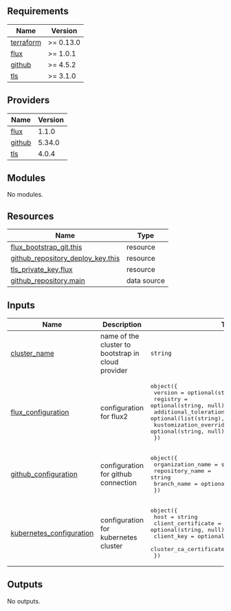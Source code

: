

<!-- BEGIN_TF_DOCS -->
## Requirements

| Name | Version |
|------|---------|
| <a name="requirement_terraform"></a> [terraform](#requirement\_terraform) | >= 0.13.0 |
| <a name="requirement_flux"></a> [flux](#requirement\_flux) | >= 1.0.1 |
| <a name="requirement_github"></a> [github](#requirement\_github) | >= 4.5.2 |
| <a name="requirement_tls"></a> [tls](#requirement\_tls) | >= 3.1.0 |

## Providers

| Name | Version |
|------|---------|
| <a name="provider_flux"></a> [flux](#provider\_flux) | 1.1.0 |
| <a name="provider_github"></a> [github](#provider\_github) | 5.34.0 |
| <a name="provider_tls"></a> [tls](#provider\_tls) | 4.0.4 |

## Modules

No modules.

## Resources

| Name | Type |
|------|------|
| [flux_bootstrap_git.this](https://registry.terraform.io/providers/fluxcd/flux/latest/docs/resources/bootstrap_git) | resource |
| [github_repository_deploy_key.this](https://registry.terraform.io/providers/integrations/github/latest/docs/resources/repository_deploy_key) | resource |
| [tls_private_key.flux](https://registry.terraform.io/providers/hashicorp/tls/latest/docs/resources/private_key) | resource |
| [github_repository.main](https://registry.terraform.io/providers/integrations/github/latest/docs/data-sources/repository) | data source |

## Inputs

| Name | Description | Type | Default | Required |
|------|-------------|------|---------|:--------:|
| <a name="input_cluster_name"></a> [cluster\_name](#input\_cluster\_name) | name of the cluster to bootstrap in cloud provider | `string` | n/a | yes |
| <a name="input_flux_configuration"></a> [flux\_configuration](#input\_flux\_configuration) | configuration for flux2 | <pre>object({<br>    version                 = optional(string, null)<br>    registry                = optional(string, null)<br>    additional_tolerations  = optional(list(string), [])<br>    kustomization_overrides = optional(string, null)<br>  })</pre> | n/a | yes |
| <a name="input_github_configuration"></a> [github\_configuration](#input\_github\_configuration) | configuration for github connection | <pre>object({<br>    organization_name = string<br>    repository_name   = string<br>    branch_name       = optional(string, "main")<br>  })</pre> | `null` | no |
| <a name="input_kubernetes_configuration"></a> [kubernetes\_configuration](#input\_kubernetes\_configuration) | configuration for kubernetes cluster | <pre>object({<br>    host                   = string<br>    client_certificate     = optional(string, null)<br>    client_key             = optional(string, null)<br>    cluster_ca_certificate = optional(string, null)<br>  })</pre> | n/a | yes |

## Outputs

No outputs.
<!-- END_TF_DOCS -->
